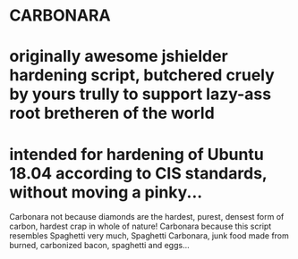 # CARBONARA                     
# originally awesome jshielder hardening script, butchered cruely by yours trully to support lazy-ass root bretheren of the world
# intended for hardening of Ubuntu 18.04 according to CIS standards, without moving a pinky...
                                               
Carbonara not because diamonds are the hardest, purest, densest form of carbon, hardest crap in whole of nature!
Carbonara because this script resembles Spaghetti very much, Spaghetti Carbonara, junk food made from burned, carbonized bacon, spaghetti and eggs...
